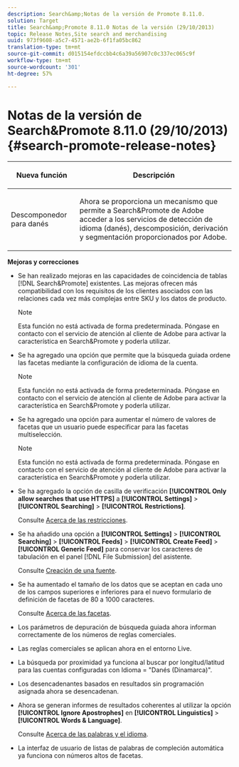 ```yaml
---
description: Search&amp;Notas de la versión de Promote 8.11.0.
solution: Target
title: Search&amp;Promote 8.11.0 Notas de la versión (29/10/2013)
topic: Release Notes,Site search and merchandising
uuid: 973f9608-a5c7-4571-ae2b-6f1fa05bc862
translation-type: tm+mt
source-git-commit: d015154efdccbb4c6a39a56907c0c337ec065c9f
workflow-type: tm+mt
source-wordcount: '301'
ht-degree: 57%

---
```



# Notas de la versión de Search&amp;Promote 8.11.0 (29/10/2013){#search-promote-release-notes}

<table> 
 <thead> 
  <tr> 
   <th colname="col1" class="entry"> <p>Nueva función </p> </th> 
   <th colname="col2" class="entry"> <p>Descripción </p> </th> 
  </tr> 
 </thead>
 <tbody> 
  <tr> 
   <td colname="col1"> <p> Descomponedor para danés </p> </td> 
   <td colname="col2"> <p> Ahora se proporciona un mecanismo que permite a <span class="keyword"> Search&amp;Promote de Adobe</span> acceder a los servicios de detección de idioma (danés), descomposición, derivación y segmentación proporcionados por Adobe. </p> </td> 
  </tr> 
 </tbody> 
</table>

**Mejoras y correcciones**

* Se han realizado mejoras en las capacidades de coincidencia de tablas [!DNL Search&Promote] existentes. Las mejoras ofrecen más compatibilidad con los requisitos de los clientes asociados con las relaciones cada vez más complejas entre SKU y los datos de producto.

   >[!NOTE]
   >
   >Esta función no está activada de forma predeterminada. Póngase en contacto con el servicio de atención al cliente de Adobe para activar la característica en Search&amp;Promote y poderla utilizar.

* Se ha agregado una opción que permite que la búsqueda guiada ordene las facetas mediante la configuración de idioma de la cuenta.

   >[!NOTE]
   Esta función no está activada de forma predeterminada. Póngase en contacto con el servicio de atención al cliente de Adobe para activar la característica en Search&amp;Promote y poderla utilizar.

* Se ha agregado una opción para aumentar el número de valores de facetas que un usuario puede especificar para las facetas multiselección.

   >[!NOTE]
   Esta función no está activada de forma predeterminada. Póngase en contacto con el servicio de atención al cliente de Adobe para activar la característica en Search&amp;Promote y poderla utilizar.

* Se ha agregado la opción de casilla de verificación **[!UICONTROL Only allow searches that use HTTPS]** a **[!UICONTROL Settings]** > **[!UICONTROL Searching]** > **[!UICONTROL Restrictions]**.

   Consulte [Acerca de las restricciones](../c-about-settings-menu/c-about-searching-menu.md#concept_B5B527E04EBF4E9AB5956EEF881DDBF1).

* Se ha añadido una opción a **[!UICONTROL Settings]** > **[!UICONTROL Searching]** > **[!UICONTROL Feeds]** > **[!UICONTROL Create Feed]** > **[!UICONTROL Generic Feed]** para conservar los caracteres de tabulación en el panel [!DNL File Submission] del asistente.

   Consulte [Creación de una fuente](../c-about-settings-menu/c-about-searching-menu.md#task_63179C1FC359497483CD6CE13FD1C250).

* Se ha aumentado el tamaño de los datos que se aceptan en cada uno de los campos superiores e inferiores para el nuevo formulario de definición de facetas de 80 a 1000 caracteres.

   Consulte [Acerca de las facetas](../c-about-design-menu/c-about-facets.md#concept_FA912B3B41EE493DB2F492D188457FF5).

* Los parámetros de depuración de búsqueda guiada ahora informan correctamente de los números de reglas comerciales.
* Las reglas comerciales se aplican ahora en el entorno Live.
* La búsqueda por proximidad ya funciona al buscar por longitud/latitud para las cuentas configuradas con Idioma = &quot;Danés (Dinamarca)&quot;.
* Los desencadenantes basados en resultados sin programación asignada ahora se desencadenan.
* Ahora se generan informes de resultados coherentes al utilizar la opción **[!UICONTROL Ignore Apostrophes]** en **[!UICONTROL Linguistics]** > **[!UICONTROL Words & Language]**.

   Consulte [Acerca de las palabras y el idioma](../c-about-linguistics-menu/c-about-words-and-language.md#concept_CEB4B9576F3C4E2EB87B352EEC738D79).

* La interfaz de usuario de listas de palabras de compleción automática ya funciona con números altos de facetas.

